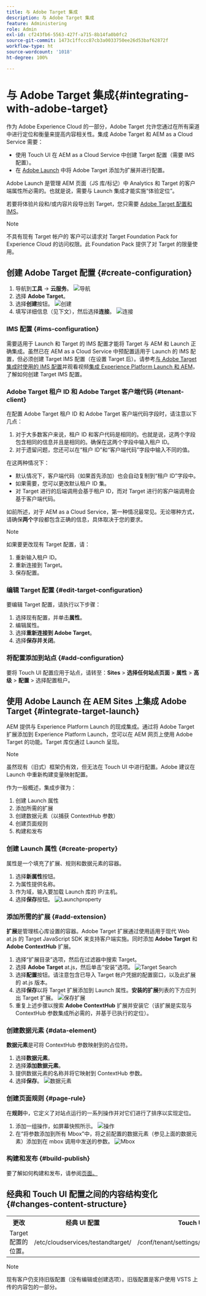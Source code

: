 ```yaml
---
title: 与 Adobe Target 集成
description: 与 Adobe Target 集成
feature: Administering
role: Admin
exl-id: cf243fb6-5563-427f-a715-8b14fa0b0fc2
source-git-commit: 1473c1ffccc87cb3a0033750ee26d53baf62872f
workflow-type: ht
source-wordcount: '1018'
ht-degree: 100%

---
```


# 与 Adobe Target 集成{#integrating-with-adobe-target}

作为 Adobe Experience Cloud 的一部分，Adobe Target 允许您通过在所有渠道中进行定位和衡量来提高内容相关性。集成 Adobe Target 和 AEM as a Cloud Service 需要：

* 使用 Touch UI 在 AEM as a Cloud Service 中创建 Target 配置（需要 IMS 配置）。
* 在 [Adobe Launch](https://experienceleague.adobe.com/docs/experience-platform/tags/get-started/quick-start.html) 中将 Adobe Target 添加为扩展并进行配置。

Adobe Launch 是管理 AEM 页面（JS 库/标记）中 Analytics 和 Target 的客户端属性所必需的。也就是说，需要与 Launch 集成才能实施“体验定位”。

若要将体验片段和/或内容片段导出到 Target，您只需要 [Adobe Target 配置和 IMS](/help/sites-cloud/integrating/integration-adobe-target-ims.md)。

>[!NOTE]
>
>不具有现有 Target 帐户的 客户可以请求对 Target Foundation Pack for Experience Cloud 的访问权限。此 Foundation Pack 提供了对 Target 的限量使用。

## 创建 Adobe Target 配置 {#create-configuration}

1. 导航到&#x200B;**工具** → **云服务**。
   ![导航](assets/cloudservice1.png "导航")
2. 选择 **Adobe Target**。
3. 选择&#x200B;**创建**按钮。
   ![创建](assets/tenant1.png "创建")
4. 填写详细信息（见下文），然后选择&#x200B;**连接**。
   ![连接](assets/open_screen1.png "连接")

### IMS 配置 {#ims-configuration}

需要适用于 Launch 和 Target 的 IMS 配置才能将 Target 与 AEM 和 Launch 正确集成。虽然已在 AEM as a Cloud Service 中预配置适用于 Launch 的 IMS 配置，但必须创建 Target IMS 配置（在设置 Target 后）。请参考[与 Adobe Target 集成时使用的 IMS 配置](/help/sites-cloud/integrating/integration-adobe-target-ims.md)并观看视频[集成 Experience Platform Launch 和 AEM](https://experienceleague.adobe.com/docs/experience-manager-learn/sites/integrations/experience-platform-data-collection-tags/overview.html)，了解如何创建 Target IMS 配置。

### Adobe Target 租户 ID 和 Adobe Target 客户端代码 {#tenant-client}

在配置 Adobe Target 租户 ID 和 Adobe Target 客户端代码字段时，请注意以下几点：

1. 对于大多数客户来说，租户 ID 和客户代码是相同的。也就是说，这两个字段包含相同的信息并且是相同的。确保在这两个字段中输入租户 ID。
2. 对于遗留问题，您还可以在“租户 ID”和“客户端代码”字段中输入不同的值。

在这两种情况下：

* 默认情况下，客户端代码（如果首先添加）也会自动复制到“租户 ID”字段中。
* 如果需要，您可以更改默认租户 ID 集。
* 对 Target 进行的后端调用会基于租户 ID，而对 Target 进行的客户端调用会基于客户端代码。

如前所述，对于 AEM as a Cloud Service，第一种情况最常见。无论哪种方式，请确保&#x200B;**两个**&#x200B;字段都包含正确的信息，具体取决于您的要求。

>[!NOTE]
>
> 如果要更改现有 Target 配置，请：
>
> 1. 重新输入租户 ID。
> 2. 重新连接到 Target。
> 3. 保存配置。

### 编辑 Target 配置 {#edit-target-configuration}

要编辑 Target 配置，请执行以下步骤：

1. 选择现有配置，并单击&#x200B;**属性**。
2. 编辑属性。
3. 选择&#x200B;**重新连接到 Adobe Target**。
4. 选择&#x200B;**保存并关闭**。

### 将配置添加到站点 {#add-configuration}

要将 Touch UI 配置应用于站点，请转至：**Sites** > **选择任何站点页面** > **属性** > **高级** > **配置** > 选择配置租户。

## 使用 Adobe Launch 在 AEM Sites 上集成 Adobe Target {#integrate-target-launch}

AEM 提供与 Experience Platform Launch 的现成集成。通过将 Adobe Target 扩展添加到 Experience Platform Launch，您可以在 AEM 网页上使用 Adobe Target 的功能。Target 库仅通过 Launch 呈现。

>[!NOTE]
>
>虽然现有（旧式）框架仍有效，但无法在 Touch UI 中进行配置。Adobe 建议在 Launch 中重新构建变量映射配置。

作为一般概述，集成步骤为：

1. 创建 Launch 属性
2. 添加所需的扩展
3. 创建数据元素（以捕获 ContextHub 参数）
4. 创建页面规则
5. 构建和发布

### 创建 Launch 属性 {#create-property}

属性是一个填充了扩展、规则和数据元素的容器。

1. 选择&#x200B;**新属性**&#x200B;按钮。
2. 为属性提供名称。
3. 作为域，输入要加载 Launch 库的 IP/主机。
4. 选择&#x200B;**保存**按钮。
   ![Launchproperty](assets/properties_newproperty1.png "Launchproperty")

### 添加所需的扩展 {#add-extension}

**扩展**&#x200B;是管理核心库设置的容器。Adobe Target 扩展通过使用适用于现代 Web at.js 的 Target JavaScript SDK 来支持客户端实施。同时添加 **Adobe Target** 和 **Adobe ContextHub** 扩展。

1. 选择“扩展目录”选项，然后在过滤器中搜索 Target。
2. 选择 **Adobe Target** at.js，然后单击“安装”选项。
   ![Target Search](assets/search_ext1.png "Target Search")
3. 选择&#x200B;**配置**&#x200B;按钮。请注意包含已导入 Target 帐户凭据的配置窗口，以及此扩展的 at.js 版本。
4. 选择&#x200B;**保存**&#x200B;以将 Target 扩展添加到 Launch 属性。**安装的扩展**列表的下方应列出 Target 扩展。
   ![保存扩展](assets/configure_extension1.png "保存扩展")
5. 重复上述步骤以搜索 **Adobe ContextHub** 扩展并安装它（该扩展是实现与 ContextHub 参数集成所必需的，并基于已执行的定位）。

### 创建数据元素 {#data-element}

**数据元素**&#x200B;是可将 ContextHub 参数映射到的占位符。

1. 选择&#x200B;**数据元素**。
2. 选择&#x200B;**添加数据元素**。
3. 提供数据元素的名称并将它映射到 ContextHub 参数。
4. 选择&#x200B;**保存**。
   ![数据元素](assets/data_elem1.png "数据元素")

### 创建页面规则 {#page-rule}

在&#x200B;**规则**&#x200B;中，它定义了对站点运行的一系列操作并对它们进行了排序以实现定位。

1. 添加一组操作，如屏幕快照所示。
   ![操作](assets/rules1.png "操作")
2. 在“将参数添加到所有 Mbox”中，将之前配置的数据元素（参见上面的数据元素）添加到在 mbox 调用中发送的参数。
   ![Mbox](assets/map_data1.png "操作")

### 构建和发布 {#build-publish}

要了解如何构建和发布，请参阅[页面。](https://experienceleague.adobe.com/docs/experience-manager-learn/aem-target-tutorial/aem-target-implementation/using-launch-adobe-io.html)

## 经典和 Touch UI 配置之间的内容结构变化 {#changes-content-structure}

<table style="table-layout:auto">
  <tr>
    <th>更改</th>
    <th>经典 UI 配置</th>
    <th>Touch UI 配置</th>
    <th>结果</th>
  </tr>
  <tr>
    <td>Target 配置的位置。</td>
    <td>/etc/cloudservices/testandtarget/</td>
    <td>/conf/tenant/settings/cloudconfigs/target/</td>
    <td> 之前，多个配置位于 /etc/cloudservices/testandtarget 下，而现在单个配置位于租户下。</td>
  </tr>
</table>

>[!NOTE]
>
>现有客户仍支持旧版配置（没有编辑或创建选项）。旧版配置是客户使用 VSTS 上传的内容包的一部分。
